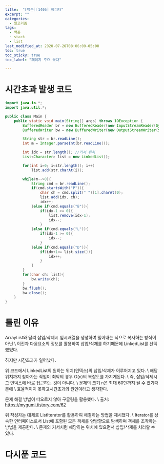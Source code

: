 ```yaml
---
title:  "[백준][1406] 에디터"
excerpt: ""
categories:
  - 알고리즘
tags:
  - 백준
  - stack
  - list
last_modified_at: 2020-07-26T08:06:00-05:00
toc: true
toc_sticky: true
toc_label: "페이지 주요 목차"

---
```


# 시간초과 발생 코드

```java
import java.io.*;
import java.util.*;

public class Main {
    public static void main(String[] args) throws IOException {
        BufferedReader br = new BufferedReader(new InputStreamReader(System.in));
        BufferedWriter bw = new BufferedWriter(new OutputStreamWriter(System.out));

        String str = br.readLine();
        int m = Integer.parseInt(br.readLine());

        int idx = str.length(); //커서 위치
        List<Character> list = new LinkedList();

        for(int i=0; i<str.length(); i++)
            list.add(str.charAt(i));

        while(m-->0){
            String cmd = br.readLine();
            if(cmd.startsWith("P")){
                char ch = cmd.split(" ")[1].charAt(0);
                list.add(idx, ch);
                idx++;
            }else if(cmd.equals("B")){
                if(idx-1 >= 0){
                    list.remove(idx-1);
                    idx--;
                }
            }else if(cmd.equals("L")){
                if(idx-1 >= 0){
                    idx--;
                }
            }else if(cmd.equals("D")){
                if(idx+1<= list.size()){
                    idx++;
                }
            }
        }
        for(char ch: list){
            bw.write(ch);
        }
        bw.flush();
        bw.close();
    }
}
```


# 틀린 이유

ArrayList와 달리 삽입/삭제시 임시배열을 생성하여 밀어내는 식으로 복사하는 방식이아닌 \\
이전과 다음요소의 정보를 활용하여 삽입/삭제를 하기때문에 LinkedList를 선택했었다.  

하지만 시간초과가 일어났다.

위 코드에서 LinkedList의 원하는 위치(인덱스)의 삽입/삭제가 이루어지고 있다. \\
해당 위치까지 찾아가는 작업이  최악의 경우 O(n)의 복잡도를 가지게된다. \\
즉, 삽입/삭제시 그 인덱스에 바로 접근하는 것이 아니다. \\
문제의 크기 n은 최대 60만까지 될 수 있기때문에 \\
효율적이지 못하고시간초과의 원인이라고 생각한다. 


문제 해결 방법이 떠오르지 않아 구글링을 활용했다. \\
출처: https://mygumi.tistory.com/62 

위 작성자는 대체로 ListIterator를 활용하여 해결하는 방법을 제시했다. \\
Iterator를 상속한 인터페이스로서 List에 포함된 모든 객체를 양방향으로 탐색하며 객체를 조작하는 방법을 제공한다. \\
문제의 커서처럼 해당하는 위치에 있으면서 삽입/삭제를 처리할 수 있다. 





# 다시푼 코드
```java

```
